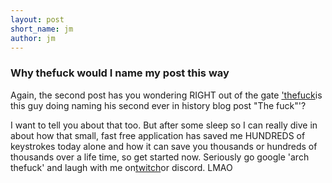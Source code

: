 ```yaml
---
layout: post
short_name: jm
author: jm
---
```


### Why thefuck would I name my post this way

Again, the second post has you wondering RIGHT out of the gate ['thefuck](https://archlinux.org/packages/extra/any/thefuck/)is this guy doing naming his second ever in history blog post "The fuck"'?

I want to tell you about that too. But after some sleep so I can really dive in about how that small, fast free application has saved me HUNDREDS of keystrokes today alone and how it can save you thousands or hundreds of thousands over a life time, so get started now. Seriously go google 'arch thefuck' and laugh with me on[twitch](https://twitch.tv/thiccjaygaming)or discord. LMAO
